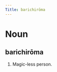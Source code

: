 ```yaml
---
Title: barichirōma
---
```


Noun
================================

barichirōma
----------------

1. Magic-less person.
